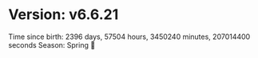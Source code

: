 # Version: v6.6.21
Time since birth: 2396 days, 57504 hours, 3450240 minutes, 207014400 seconds
Season: Spring 🌸
